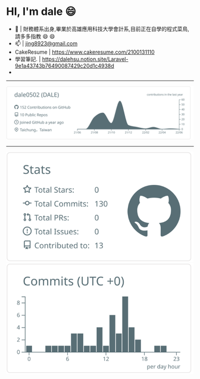 # HI, I'm dale :smile:

* :pushpin:  | 財務體系出身,畢業於高雄應用科技大學會計系,目前正在自學的程式菜鳥,請多多指教 :smile:  :smile:
* :mailbox:  | jing8923@gmail.com
* CakeResume | https://www.cakeresume.com/2100131110
* 學習筆記.  | https://dalehsu.notion.site/Laravel-9e1a43743b76490087429c20d1c4938d
* 

***



[![](https://raw.githubusercontent.com/dale0502/dale0502/master/profile-summary-card-output/default/0-profile-details.svg)](https://github.com/vn7n24fzkq/github-profile-summary-cards)
****
[![](https://raw.githubusercontent.com/dale0502/dale0502/master/profile-summary-card-output/default/3-stats.svg)](https://github.com/vn7n24fzkq/github-profile-summary-cards) [![](https://raw.githubusercontent.com/dale0502/dale0502/master/profile-summary-card-output/default/4-productive-time.svg)](https://github.com/vn7n24fzkq/github-profile-summary-cards)






